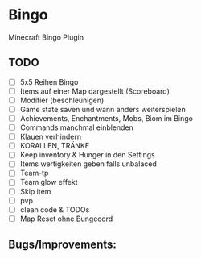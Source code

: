 # Bingo
Minecraft Bingo Plugin

## TODO

- [ ] 5x5 Reihen Bingo
- [ ] Items auf einer Map dargestellt (Scoreboard)
- [ ] Modifier (beschleunigen)
- [ ] Game state saven und wann anders weiterspielen
- [ ] Achievements, Enchantments, Mobs, Biom im Bingo
- [ ] Commands manchmal einblenden
- [ ] Klauen verhindern
- [ ] KORALLEN, TRÄNKE
- [ ] Keep inventory & Hunger in den Settings
- [ ] Items wertigkeiten geben falls unbalaced
- [ ] Team-tp
- [ ] Team glow effekt
- [ ] Skip item
- [ ] pvp
- [ ] clean code & TODOs
- [ ] Map Reset ohne Bungecord

## Bugs/Improvements:
